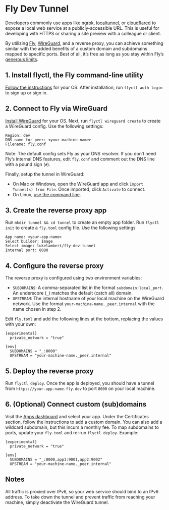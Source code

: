 # Fly Dev Tunnel

Developers commonly use apps like [ngrok](https://ngrok.com), [localtunnel](https://localtunnel.github.io/www/), or [cloudflared](https://github.com/cloudflare/cloudflared) to expose a local web service at a publicly-accessible URL. This is useful  for developing with HTTPS or sharing a site preview with a colleague or client.

By utilizing [Fly](https://fly.io), [WireGuard](https://www.wireguard.com), and a reverse proxy, you can achieve something similar with the added benefits of a custom domain and subdomains mapped to specific ports. Best of all, it’s free as long as you stay within Fly’s [generous limits](https://fly.io/docs/about/pricing/).

## 1. Install flyctl, the Fly command-line utility

[Follow the instructions](https://fly.io/docs/flyctl/installing/) for your OS. After installation, run `flyctl auth login` to sign up or sign in.

## 2. Connect to Fly via WireGuard

[Install WireGuard](https://www.wireguard.com/install/) for your OS. Next, run `flyctl wireguard create` to create a WireGuard config. Use the following settings:

```
Region: dev
DNS name for peer: <your-machine-name>
Filename: fly.conf
```

Note: The default config sets Fly as your DNS resolver. If you don’t need Fly’s internal DNS features, edit `fly.conf` and comment out the DNS line with a pound sign (`#`).

Finally, setup the tunnel in WireGuard:
- On Mac or Windows, open the WireGuard app and click `Import Tunnel(s) from File`. Once imported, click `Activate` to connect.
- On Linux, [use the command line](https://fly.io/docs/reference/wireguard/).

## 3. Create the reverse proxy app

Run `mkdir tunnel && cd tunnel` to create an empty app folder. Run `flyctl init` to create a `fly.toml` config file. Use the following settings

```
App name: <your-app-name>
Select builder: Image
Select image: lukelambert/fly-dev-tunnel
Internal port: 8080
```

## 4. Configure the reverse proxy

The reverse proxy is configured using two environment variables:

- `SUBDOMAINS`: A comma-separated list in the format `subdomain:local_port`. An underscore (`_`) matches the default (catch all) domain.
- `UPSTREAM`: The internal hostname of your local machine on the WireGuard network. Use the format `your-machine-name._peer.internal` with the name chosen in step 2.

Edit `fly.toml` and add the following lines at the bottom, replacing the values with your own:

```
[experimental]
  private_network = "true"

[env]
  SUBDOMAINS = "_:8000"
  UPSTREAM = "your-machine-name._peer.internal"
```

## 5. Deploy the reverse proxy

Run `flyctl deploy`. Once the app is deployed, you should have a tunnel from `https://your-app-name.fly.dev` to port `8000` on your local machine.


## 6. (Optional) Connect custom (sub)domains

Visit the [Apps dashboard](https://fly.io/apps/) and select your app. Under the Certificates section, follow the instructions to add a custom domain. You can also add a wildcard subdomain, but this incurs a monthly fee. To map subdomains to ports, update your `fly.toml` and re-run `flyctl deploy`. Example:

```
[experimental]
  private_network = "true"

[env]
  SUBDOMAINS = "_:8000,app1:9001,app2:9002"
  UPSTREAM = "your-machine-name._peer.internal"
```

## Notes

All traffic is proxied over IPv6, so your web service should bind to an IPv6 address. To take down the tunnel and prevent traffic from reaching your machine, simply deactivate the WireGuard tunnel.
